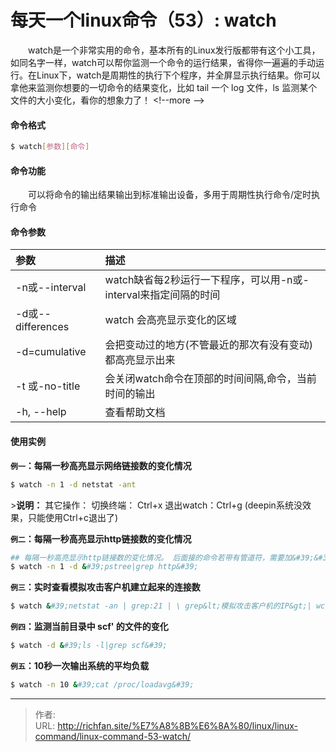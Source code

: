 # 每天一个linux命令（53）: watch

　　watch是一个非常实用的命令，基本所有的Linux发行版都带有这个小工具，如同名字一样，watch可以帮你监测一个命令的运行结果，省得你一遍遍的手动运行。在Linux下，watch是周期性的执行下个程序，并全屏显示执行结果。你可以拿他来监测你想要的一切命令的结果变化，比如 tail 一个 log 文件，ls 监测某个文件的大小变化，看你的想象力了！
&lt;!--more --&gt;
#### 命令格式
```bash
$ watch[参数][命令]
```
#### 命令功能
　　可以将命令的输出结果输出到标准输出设备，多用于周期性执行命令/定时执行命令
#### 命令参数
| 参数 | 描述 |
| :- | :- |
| -n或--interval | watch缺省每2秒运行一下程序，可以用-n或-interval来指定间隔的时间 |
| -d或--differences | watch 会高亮显示变化的区域 |
| -d=cumulative | 会把变动过的地方(不管最近的那次有没有变动)都高亮显示出来 |
| -t 或-no-title | 会关闭watch命令在顶部的时间间隔,命令，当前时间的输出 |
| -h, --help | 查看帮助文档 |

#### 使用实例
**`例一`：每隔一秒高亮显示网络链接数的变化情况**
```bash
$ watch -n 1 -d netstat -ant
```
&gt;**说明：**
其它操作：
切换终端： Ctrl&#43;x
退出watch：Ctrl&#43;g (deepin系统没效果，只能使用Ctrl&#43;c退出了)

**`例二`：每隔一秒高亮显示http链接数的变化情况**
```bash
## 每隔一秒高亮显示http链接数的变化情况。 后面接的命令若带有管道符，需要加&#39;&#39;将命令区域归整。
$ watch -n 1 -d &#39;pstree|grep http&#39;
```
**`例三`：实时查看模拟攻击客户机建立起来的连接数**
```bash
$ watch &#39;netstat -an | grep:21 | \ grep&lt;模拟攻击客户机的IP&gt;| wc -l&#39;
```
**`例四`：监测当前目录中 scf&#39; 的文件的变化**
```bash
$ watch -d &#39;ls -l|grep scf&#39;
```
**`例五`：10秒一次输出系统的平均负载**
```bash
$ watch -n 10 &#39;cat /proc/loadavg&#39;
```


---

> 作者:   
> URL: http://richfan.site/%E7%A8%8B%E6%8A%80/linux/linux-command/linux-command-53-watch/  


